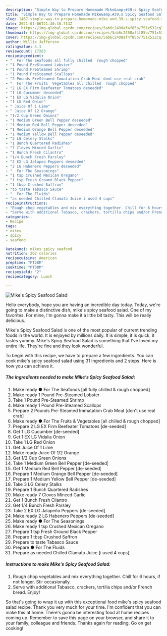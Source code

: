 ```yaml
---
description: "Simple Way to Prepare Homemade Mike&amp;#39;s Spicy Seafood Salad"
title: "Simple Way to Prepare Homemade Mike&amp;#39;s Spicy Seafood Salad"
slug: 1467-simple-way-to-prepare-homemade-mike-and-39-s-spicy-seafood-salad
date: 2021-01-06T21:30:18.713Z
image: https://img-global.cpcdn.com/recipes/5ab6c2408af4f85b/751x532cq70/mikes-spicy-seafood-salad-recipe-main-photo.jpg
thumbnail: https://img-global.cpcdn.com/recipes/5ab6c2408af4f85b/751x532cq70/mikes-spicy-seafood-salad-recipe-main-photo.jpg
cover: https://img-global.cpcdn.com/recipes/5ab6c2408af4f85b/751x532cq70/mikes-spicy-seafood-salad-recipe-main-photo.jpg
author: Willie Jefferson
ratingvalue: 4.1
reviewcount: 17203
recipeingredient:
- "  For The Seafoods all fully chilled  rough chopped"
- "1 Pound PreSteamed Lobster"
- "1 Pound PreSteamed Shrimp"
- "1 Pound PreSteamed Scallops"
- "2 Pounds PreSteamed Immatation Crab Meat dont use real crab"
- "  For The Fruits  Vegetables all chilled  rough chopped"
- "2 LG EX Firm Beefeater Tomatoes deseeded"
- "1 LG Cucumber deseeded"
- "1 EX LG Vidalia Onion"
- "1 LG Red Onion"
- " Juice Of 1 Lime"
- " Juice Of 12 Orange"
- "1/2 Cup Green Onions"
- "1 Medium Green Bell Pepper deseeded"
- "1 Medium Red Bell Pepper deseeded"
- "1 Medium Orange Bell Pepper deseeded"
- "1 Medium Yellow Bell Pepper deseeded"
- "3 LG Celery Stalks"
- "1 Bunch Quartered Radishes"
- "7 Cloves Minced Garlic"
- "1 Bunch Fresh Cilantro"
- "1/4 Bunch Fresh Parsley"
- "2 EX LG Jalapeo Peppers deseeded"
- "2 LG Habenero Peppers deseeded"
- "  For The Seasonings"
- "1 tsp Crushed Mexican Oregano"
- "1 tsp Fresh Ground Black Pepper"
- "1 tbsp Crushed Saffron"
- "to taste Tabasco Sauce"
- "  For The Fluids"
- "as needed Chilled Clamato Juice i used 4 cups"
recipeinstructions:
- "Rough chop vegetables and mix everything together. Chill for 6 hours, if not longer. Stir occasionally."
- "Serve with additional Tabasco, crackers, tortilla chips and/or French bread. Enjoy!"
categories:
- Recipe
tags:
- mikes
- spicy
- seafood

katakunci: mikes spicy seafood 
nutrition: 202 calories
recipecuisine: American
preptime: "PT28M"
cooktime: "PT38M"
recipeyield: "2"
recipecategory: Lunch

---
```



![Mike&#39;s Spicy Seafood Salad](https://img-global.cpcdn.com/recipes/5ab6c2408af4f85b/751x532cq70/mikes-spicy-seafood-salad-recipe-main-photo.jpg)

Hello everybody, hope you are having an incredible day today. Today, we're going to make a distinctive dish, mike&#39;s spicy seafood salad. One of my favorites. For mine, I'm gonna make it a little bit tasty. This will be really delicious.



Mike&#39;s Spicy Seafood Salad is one of the most popular of current trending foods in the world. It is enjoyed by millions daily. It is simple, it is quick, it tastes yummy. Mike&#39;s Spicy Seafood Salad is something that I've loved my entire life. They're fine and they look wonderful.


To begin with this recipe, we have to prepare a few ingredients. You can cook mike&#39;s spicy seafood salad using 31 ingredients and 2 steps. Here is how you can achieve it.

<!--inarticleads1-->

##### The ingredients needed to make Mike&#39;s Spicy Seafood Salad:

1. Make ready  ● For The Seafoods [all fully chilled &amp; rough chopped]
1. Make ready 1 Pound Pre-Steamed Lobster
1. Take 1 Pound Pre-Steamed Shrimp
1. Make ready 1 Pound Pre-Steamed Scallops
1. Prepare 2 Pounds Pre-Steamed Immatation Crab Meat [don&#39;t use real crab]
1. Make ready  ● For The Fruits &amp; Vegetables [all chilled &amp; rough chopped]
1. Prepare 2 LG EX Firm Beefeater Tomatoes [de-seeded]
1. Get 1 LG Cucumber [de-seeded]
1. Get 1 EX LG Vidalia Onion
1. Take 1 LG Red Onion
1. Get  Juice Of 1 Lime
1. Make ready  Juice Of 1/2 Orange
1. Get 1/2 Cup Green Onions
1. Take 1 Medium Green Bell Pepper [de-seeded]
1. Get 1 Medium Red Bell Pepper [de-seeded]
1. Prepare 1 Medium Orange Bell Pepper [de-seeded]
1. Prepare 1 Medium Yellow Bell Pepper [de-seeded]
1. Take 3 LG Celery Stalks
1. Prepare 1 Bunch Quartered Radishes
1. Make ready 7 Cloves Minced Garlic
1. Get 1 Bunch Fresh Cilantro
1. Get 1/4 Bunch Fresh Parsley
1. Take 2 EX LG Jalapeño Peppers [de-seeded]
1. Make ready 2 LG Habenero Peppers [de-seeded]
1. Make ready  ● For The Seasonings
1. Make ready 1 tsp Crushed Mexican Oregano
1. Prepare 1 tsp Fresh Ground Black Pepper
1. Prepare 1 tbsp Crushed Saffron
1. Prepare to taste Tabasco Sauce
1. Prepare  ● For The Fluids
1. Prepare as needed Chilled Clamato Juice [i used 4 cups]




<!--inarticleads2-->

##### Instructions to make Mike&#39;s Spicy Seafood Salad:

1. Rough chop vegetables and mix everything together. Chill for 6 hours, if not longer. Stir occasionally.
1. Serve with additional Tabasco, crackers, tortilla chips and/or French bread. Enjoy!




So that's going to wrap it up with this exceptional food mike&#39;s spicy seafood salad recipe. Thank you very much for your time. I'm confident that you can make this at home. There's gonna be interesting food at home recipes coming up. Remember to save this page on your browser, and share it to your family, colleague and friends. Thanks again for reading. Go on get cooking!
